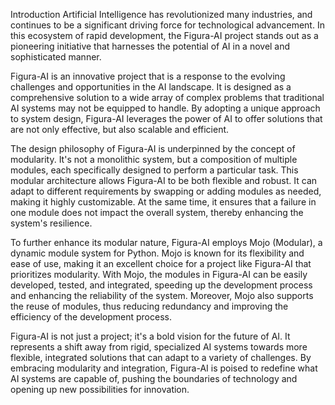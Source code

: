 Introduction
Artificial Intelligence has revolutionized many industries, and continues to be a significant driving force for technological advancement. 
In this ecosystem of rapid development, the Figura-AI project stands out as a pioneering initiative that harnesses the potential of AI in a novel and sophisticated manner.

Figura-AI is an innovative project that is a response to the evolving challenges and opportunities in the AI landscape.
It is designed as a comprehensive solution to a wide array of complex problems that traditional AI systems may not be equipped to handle.
By adopting a unique approach to system design, Figura-AI leverages the power of AI to offer solutions that are not only effective, but also scalable and efficient.

The design philosophy of Figura-AI is underpinned by the concept of modularity. 
It's not a monolithic system, but a composition of multiple modules, each specifically designed to perform a particular task.
This modular architecture allows Figura-AI to be both flexible and robust. It can adapt to different requirements by swapping or adding modules as needed, making it highly customizable.
At the same time, it ensures that a failure in one module does not impact the overall system, thereby enhancing the system's resilience.

To further enhance its modular nature, Figura-AI employs Mojo (Modular), a dynamic module system for Python.
Mojo is known for its flexibility and ease of use, making it an excellent choice for a project like Figura-AI that prioritizes modularity.
With Mojo, the modules in Figura-AI can be easily developed, tested, and integrated, speeding up the development process and enhancing the reliability of the system.
Moreover, Mojo also supports the reuse of modules, thus reducing redundancy and improving the efficiency of the development process.

Figura-AI is not just a project; it's a bold vision for the future of AI.
It represents a shift away from rigid, specialized AI systems towards more flexible, integrated solutions that can adapt to a variety of challenges.
By embracing modularity and integration, Figura-AI is poised to redefine what AI systems are capable of, pushing the boundaries of technology and opening up new possibilities for innovation.
